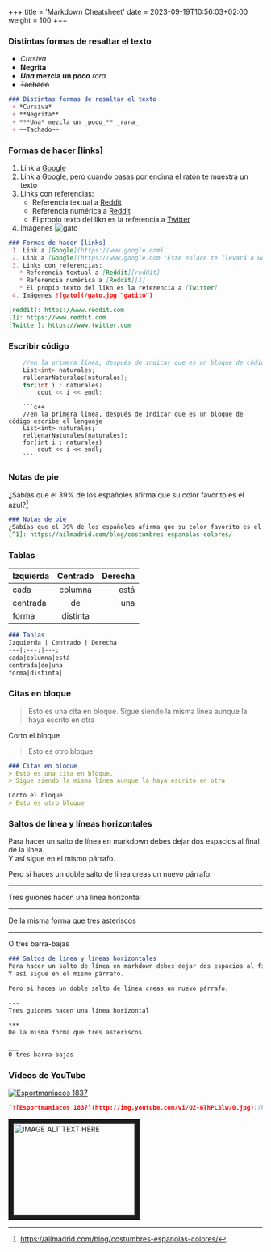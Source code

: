 +++ 
title = 'Markdown Cheatsheet'
date = 2023-09-19T10:56:03+02:00
weight = 100
+++
### Distintas formas de resaltar el texto
 + *Cursiva*
 + **Negrita**
 + ***Una* mezcla un _poco_** _rara_
 + ~~Tachado~~

 ```md
 ### Distintas formas de resaltar el texto
  + *Cursiva*
  + **Negrita**
  + ***Una* mezcla un _poco_** _rara_
  + ~~Tachado~~
 ```

### Formas de hacer [links]
 1. Link a [Google](https://www.google.com)
 2. Link a [Google](https://www.google.com "Este enlace te llevará a Google"), pero cuando pasas por encima el ratón te muestra un texto  
 3. Links con referencias:
    * Referencia textual a [Reddit][reddit]
    * Referencia numérica a [Reddit][1]
    * El propio texto del likn es la referencia a [Twitter]
 4. Imágenes ![gato](/gato.jpg "gatito")

[reddit]: https://www.reddit.com
[1]: https://www.reddit.com
[Twitter]: https://www.twitter.com

 ```md
 ### Formas de hacer [links]
  1. Link a [Google](https://www.google.com)
  2. Link a [Google](https://www.google.com "Este enlace te llevará a Google"), pero cuando pasas por encima el ratón te muestra un texto  
  3. Links con referencias:
    * Referencia textual a [Reddit][reddit]
    * Referencia numérica a [Reddit][1]
    * El propio texto del likn es la referencia a [Twitter]
  4. Imágenes ![gato](/gato.jpg "gatito")

 [reddit]: https://www.reddit.com
 [1]: https://www.reddit.com
 [Twitter]: https://www.twitter.com
 ```

### Escribir código
```c++
    //en la primera línea, después de indicar que es un bloque de código escribe el lenguaje
    List<int> naturales;
    rellenarNaturales(naturales);
    for(int i : naturales)
        cout << i << endl;
```

```
    ```c++
    //en la primera línea, después de indicar que es un bloque de código escribe el lenguaje
    List<int> naturales;
    rellenarNaturales(naturales);
    for(int i : naturales)
        cout << i << endl;
    ```
```

### Notas de pie
¿Sabías que el 39% de los españoles afirma que su color favorito es el azul?[^1]

 ```md
 ### Notas de pie
 ¿Sabías que el 39% de los españoles afirma que su color favorito es el azul?[^1]
 [^1]: https://ailmadrid.com/blog/costumbres-espanolas-colores/ 
 ```

### Tablas
Izquierda | Centrado | Derecha
---|:---:|---:
cada|columna|está
centrada|de|una
forma|distinta|

 ```md
 ### Tablas
Izquierda | Centrado | Derecha
---|:---:|---:
cada|columna|está
centrada|de|una
forma|distinta|
 ```

### Citas en bloque
> Esto es una cita en bloque.
> Sigue siendo la misma línea aunque la haya escrito en otra  

Corto el bloque
> Esto es otro bloque

 ```md
 ### Citas en bloque
> Esto es una cita en bloque.
> Sigue siendo la misma línea aunque la haya escrito en otra  

Corto el bloque
> Esto es otro bloque

 ```


<!---### HTML
<ol>
    <li>Puedes añadir código html junto al código de markdown</li>
</ol>--->

### Saltos de línea y líneas horizontales
Para hacer un salto de línea en markdown debes dejar dos espacios al final de la línea.  
Y así sigue en el mismo párrafo.

Pero si haces un doble salto de línea creas un nuevo párrafo.

---
Tres guiones hacen una línea horizontal

***
De la misma forma que tres asteriscos

___
O tres barra-bajas

 ```md
 ### Saltos de línea y líneas horizontales
Para hacer un salto de línea en markdown debes dejar dos espacios al final de la línea.  
Y así sigue en el mismo párrafo.

Pero si haces un doble salto de línea creas un nuevo párrafo.

---
Tres guiones hacen una línea horizontal

***
De la misma forma que tres asteriscos

___
O tres barra-bajas
 ```

### Vídeos de YouTube
[![Esportmaniacos 1837](http://img.youtube.com/vi/OZ-6ThPL3lw/0.jpg)](http://www.youtube.com/watch?v=OZ-6ThPL3lw)

 ```md
 [![Esportmaniacos 1837](http://img.youtube.com/vi/OZ-6ThPL3lw/0.jpg)](http://www.youtube.com/watch?v=OZ-6ThPL3lw)
 ```

<a href="http://www.youtube.com/watch?feature=player_embedded&v=OZ-6ThPL3lw
" target="_blank"><img src="http://img.youtube.com/vi/OZ-6ThPL3lw/0.jpg" 
alt="IMAGE ALT TEXT HERE" width="240" height="180" border="10" /></a>


[^1]: https://ailmadrid.com/blog/costumbres-espanolas-colores/ 